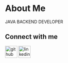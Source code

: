 # About Me
JAVA BACKEND DEVELOPER



## Connect with me
[<img src='https://cdn.jsdelivr.net/npm/simple-icons@3.0.1/icons/github.svg' alt='github' height='40'>](https://github.com/azamat-hakimov)  [<img src='https://cdn.jsdelivr.net/npm/simple-icons@3.0.1/icons/linkedin.svg' alt='linkedin' height='40'>](https://www.linkedin.com/in/azamathakimov/)  

